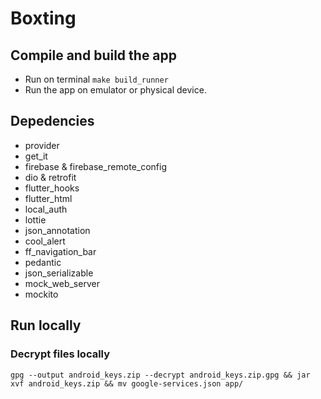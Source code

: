 # Boxting

## Compile and build the app

- Run on terminal `make build_runner`
- Run the app on emulator or physical device.

## Depedencies

- provider
- get_it
- firebase & firebase_remote_config
- dio & retrofit
- flutter_hooks
- flutter_html
- local_auth
- lottie
- json_annotation
- cool_alert
- ff_navigation_bar
- pedantic
- json_serializable
- mock_web_server
- mockito


## Run locally

### Decrypt files locally

`gpg --output android_keys.zip --decrypt android_keys.zip.gpg && jar xvf android_keys.zip && mv google-services.json app/`